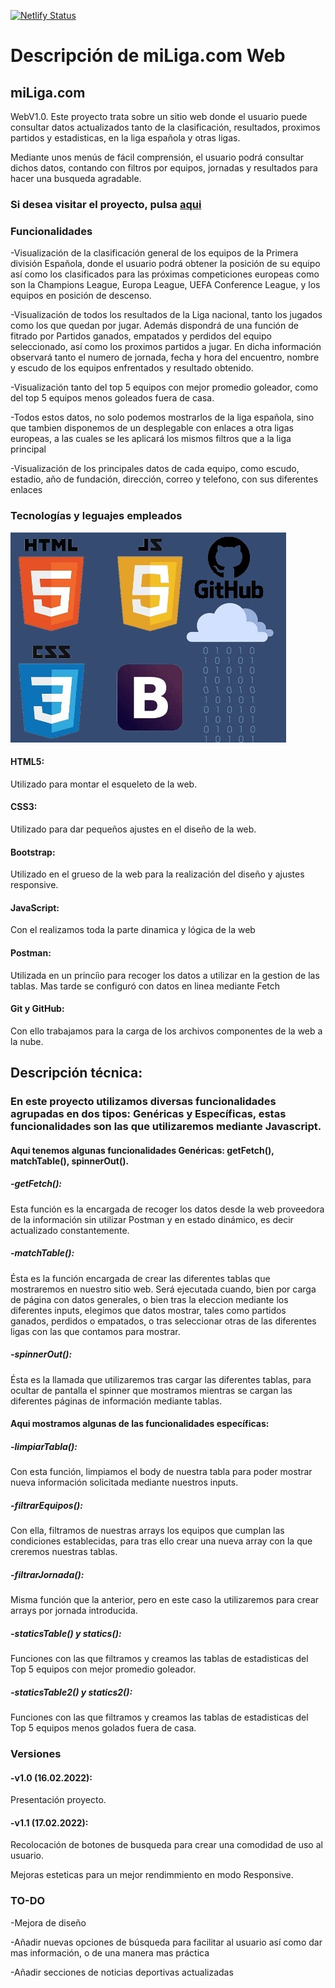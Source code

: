 
[![Netlify Status](https://api.netlify.com/api/v1/badges/cb42918c-7c9c-4528-98cc-b2e44661d6a4/deploy-status)](https://app.netlify.com/sites/miliga/deploys)
<h1>Descripción de miLiga.com Web</h1>
<h2>miLiga.com</h2> <p>WebV1.0. Este proyecto trata sobre un sitio web donde el usuario puede consultar datos actualizados tanto de la clasificación, resultados, proximos partidos y estadisticas, en la liga española y otras ligas.</p>

<p>Mediante unos menús de fácil comprensión, el usuario podrá consultar dichos datos, contando con filtros por equipos, jornadas y resultados para hacer una busqueda agradable.</p>



<h3>Si desea visitar el proyecto, pulsa <a href="https://miliga.com.netlify.app.">aqui</a></h3>

<h3>Funcionalidades</h3>
<p>-Visualización de la clasificación general de los equipos de la Primera división Española, donde el usuario podrá obtener la posición de su equipo así como los clasificados para las próximas competiciones europeas como son la Champions League, Europa League, UEFA Conference League, y los equipos en posición de descenso.</p> 
<p>-Visualización de todos los resultados de la Liga nacional, tanto los jugados como los que quedan por jugar. Además dispondrá de una función de fitrado por Partidos ganados, empatados y perdidos del equipo seleccionado, así como los proximos partidos a jugar. En dicha información observará tanto el numero de jornada, fecha y hora del encuentro, nombre y escudo de los equipos enfrentados y resultado obtenido.</p>
<p>-Visualización tanto del top 5 equipos con mejor promedio goleador, como del top 5 equipos menos goleados fuera de casa.</p>
<p>-Todos estos datos, no solo podemos mostrarlos de la liga española, sino que tambien disponemos de un desplegable con enlaces a otra ligas europeas, a las cuales se les aplicará los mismos filtros que a la liga principal</p>
<p>-Visualización de los principales datos de cada equipo, como escudo, estadio, año de fundación, dirección, correo y telefono, con sus diferentes enlaces</p> 
<h3>Tecnologías  y leguajes empleados</h3>
<img src="/images/mix.jpg" alt="Tecnologias">
<h4>HTML5:</h4> <p>Utilizado para  montar el esqueleto de la web.</p>
<h4>CSS3:</h4> <p>Utilizado para dar pequeños ajustes en el diseño de la web.</p>
<h4>Bootstrap:</h4> </p>Utilizado en el grueso de la web para la realización del diseño y ajustes responsive.</p>
<h4>JavaScript:</h4> <p>Con el realizamos toda la parte dinamica y lógica de la web</p>
<h4>Postman:</h4> <p>Utilizada en un princiìo para recoger los datos a utilizar en la gestion de las tablas. Mas tarde se configuró con datos en linea mediante Fetch</p>
<h4>Git y GitHub:</h4> <P>Con ello trabajamos para la carga de los archivos componentes de la web a la nube.</p>
<h2>Descripción técnica:</h2>
<h3>En este proyecto utilizamos diversas funcionalidades agrupadas en dos tipos: Genéricas y Específicas, estas funcionalidades son las que utilizaremos  mediante Javascript.</h3>
<h4>Aqui tenemos algunas funcionalidades Genéricas: getFetch(),  matchTable(), spinnerOut().</h4>
<h5>-getFetch():</h5> <p>Esta función es la encargada de recoger los datos desde la web proveedora de la información sin utilizar Postman y en estado dinámico, es decir actualizado constantemente.</p>
<h5>-matchTable():</h5> <p>Ésta es la función encargada de crear las diferentes tablas que mostraremos en nuestro sitio web. Será ejecutada cuando, bien por carga de página con datos generales, o bien tras la eleccion mediante los diferentes inputs, elegimos que datos mostrar, tales como partidos ganados, perdidos o empatados, o tras seleccionar otras de las diferentes ligas con las que contamos para mostrar.</p>
<h5>-spinnerOut():</h5> <p>Ésta es la llamada que utilizaremos tras cargar las diferentes tablas, para ocultar de pantalla el spinner que mostramos mientras se cargan las diferentes páginas de información mediante tablas.</p>
<h4>Aqui mostramos algunas de las funcionalidades específicas:</h4>
<h5>-limpiarTabla():</h5> <p>Con esta función, limpiamos el body de nuestra tabla para poder mostrar nueva información solicitada mediante nuestros inputs.
<h5>-filtrarEquipos():</h5> <p>Con ella, filtramos de nuestras arrays los equipos que cumplan las condiciones establecidas, para tras ello crear una nueva array con la que creremos nuestras tablas.
<h5>-filtrarJornada():</h5> <p>Misma función que la anterior, pero en este caso la utilizaremos para crear arrays por jornada introducida.</p>
<h5>-staticsTable() y statics():</h5> <p>Funciones con las que filtramos y creamos las tablas de estadisticas del Top 5 equipos con mejor promedio goleador.</p>
<h5>-staticsTable2() y statics2():</h5> <p>Funciones con las que filtramos y creamos las tablas de estadisticas del Top 5 equipos menos golados fuera de casa.</p>
<h3>Versiones</h3>
<h4>-v1.0 (16.02.2022):</h4> <p>Presentación proyecto.</p>
<h4>-v1.1 (17.02.2022):</h4> <p>Recolocación de botones de busqueda para crear una comodidad de uso al usuario.</p>
<p>Mejoras esteticas para un mejor rendimmiento en modo Responsive.</p>
<h3>TO-DO</h3>
<p>-Mejora de diseño</p>
<P>-Añadir nuevas opciones de búsqueda para facilitar al usuario así como dar mas información, o de una manera mas práctica</p>
<p>-Añadir secciones de noticias deportivas actualizadas</p>
